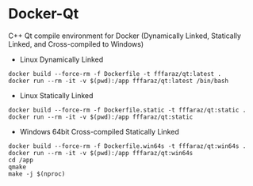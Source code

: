 # Docker-Qt
C++ Qt compile environment for Docker (Dynamically Linked, Statically Linked, and Cross-compiled to Windows)

* Linux Dynamically Linked
```
docker build --force-rm -f Dockerfile -t fffaraz/qt:latest .
docker run --rm -it -v $(pwd):/app fffaraz/qt:latest /bin/bash
```

* Linux Statically Linked
```
docker build --force-rm -f Dockerfile.static -t fffaraz/qt:static .
docker run --rm -it -v $(pwd):/app fffaraz/qt:static
```

* Windows 64bit Cross-compiled Statically Linked
```
docker build --force-rm -f Dockerfile.win64s -t fffaraz/qt:win64s .
docker run --rm -it -v $(pwd):/app fffaraz/qt:win64s
cd /app
qmake
make -j $(nproc)
```
